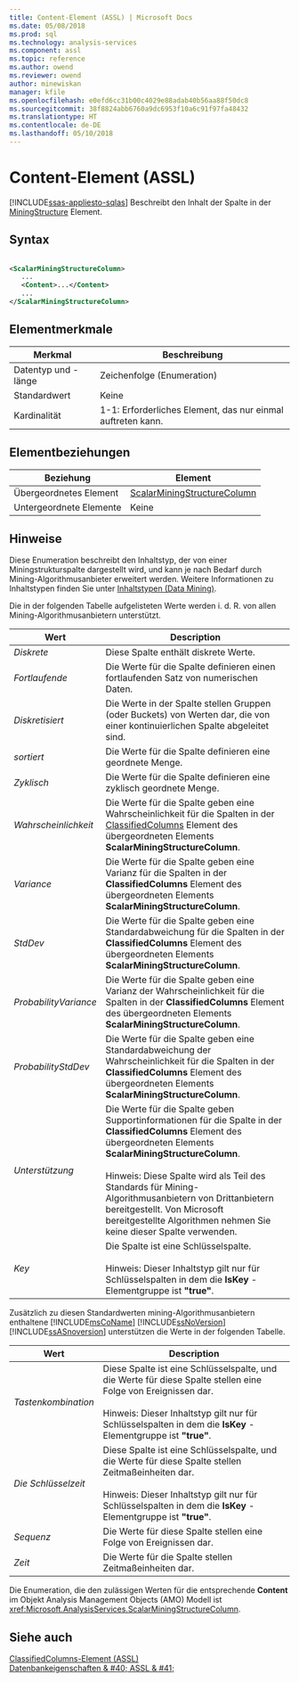 ```yaml
---
title: Content-Element (ASSL) | Microsoft Docs
ms.date: 05/08/2018
ms.prod: sql
ms.technology: analysis-services
ms.component: assl
ms.topic: reference
ms.author: owend
ms.reviewer: owend
author: minewiskan
manager: kfile
ms.openlocfilehash: e0efd6cc31b00c4029e88adab40b56aa88f50dc8
ms.sourcegitcommit: 38f8824abb6760a9dc6953f10a6c91f97fa48432
ms.translationtype: HT
ms.contentlocale: de-DE
ms.lasthandoff: 05/10/2018
---
```

# <a name="content-element-assl"></a>Content-Element (ASSL)
[!INCLUDE[ssas-appliesto-sqlas](../../../includes/ssas-appliesto-sqlas.md)]
  Beschreibt den Inhalt der Spalte in der [MiningStructure](../../../analysis-services/scripting/objects/miningstructure-element-assl.md) Element.  
  
## <a name="syntax"></a>Syntax  
  
```xml  
  
<ScalarMiningStructureColumn>  
   ...  
   <Content>...</Content>  
   ...  
</ScalarMiningStructureColumn>  
```  
  
## <a name="element-characteristics"></a>Elementmerkmale  
  
|Merkmal|Beschreibung|  
|--------------------|-----------------|  
|Datentyp und -länge|Zeichenfolge (Enumeration)|  
|Standardwert|Keine|  
|Kardinalität|1-1: Erforderliches Element, das nur einmal auftreten kann.|  
  
## <a name="element-relationships"></a>Elementbeziehungen  
  
|Beziehung|Element|  
|------------------|-------------|  
|Übergeordnetes Element|[ScalarMiningStructureColumn](../../../analysis-services/scripting/data-type/scalarminingstructurecolumn-data-type-assl.md)|  
|Untergeordnete Elemente|Keine|  
  
## <a name="remarks"></a>Hinweise  
 Diese Enumeration beschreibt den Inhaltstyp, der von einer Miningstrukturspalte dargestellt wird, und kann je nach Bedarf durch Mining-Algorithmusanbieter erweitert werden. Weitere Informationen zu Inhaltstypen finden Sie unter [Inhaltstypen &#40;Data Mining&#41;](../../../analysis-services/data-mining/content-types-data-mining.md).  
  
 Die in der folgenden Tabelle aufgelisteten Werte werden i. d. R. von allen Mining-Algorithmusanbietern unterstützt.  
  
|Wert|Description|  
|-----------|-----------------|  
|*Diskrete*|Diese Spalte enthält diskrete Werte.|  
|*Fortlaufende*|Die Werte für die Spalte definieren einen fortlaufenden Satz von numerischen Daten.|  
|*Diskretisiert*|Die Werte in der Spalte stellen Gruppen (oder Buckets) von Werten dar, die von einer kontinuierlichen Spalte abgeleitet sind.|  
|*sortiert*|Die Werte für die Spalte definieren eine geordnete Menge.|  
|*Zyklisch*|Die Werte für die Spalte definieren eine zyklisch geordnete Menge.|  
|*Wahrscheinlichkeit*|Die Werte für die Spalte geben eine Wahrscheinlichkeit für die Spalten in der [ClassifiedColumns](../../../analysis-services/scripting/collections/classifiedcolumns-element-assl.md) Element des übergeordneten Elements **ScalarMiningStructureColumn**.|  
|*Variance*|Die Werte für die Spalte geben eine Varianz für die Spalten in der **ClassifiedColumns** Element des übergeordneten Elements **ScalarMiningStructureColumn**.|  
|*StdDev*|Die Werte für die Spalte geben eine Standardabweichung für die Spalten in der **ClassifiedColumns** Element des übergeordneten Elements **ScalarMiningStructureColumn**.|  
|*ProbabilityVariance*|Die Werte für die Spalte geben eine Varianz der Wahrscheinlichkeit für die Spalten in der **ClassifiedColumns** Element des übergeordneten Elements **ScalarMiningStructureColumn**.|  
|*ProbabilityStdDev*|Die Werte für die Spalte geben eine Standardabweichung der Wahrscheinlichkeit für die Spalten in der **ClassifiedColumns** Element des übergeordneten Elements **ScalarMiningStructureColumn**.|  
|*Unterstützung*|Die Werte für die Spalte geben Supportinformationen für die Spalte in der **ClassifiedColumns** Element des übergeordneten Elements **ScalarMiningStructureColumn**.<br /><br /> Hinweis: Diese Spalte wird als Teil des Standards für Mining-Algorithmusanbietern von Drittanbietern bereitgestellt. Von Microsoft bereitgestellte Algorithmen nehmen Sie keine dieser Spalte verwenden.|  
|*Key*|Die Spalte ist eine Schlüsselspalte.<br /><br /> Hinweis: Dieser Inhaltstyp gilt nur für Schlüsselspalten in dem die **IsKey** -Elementgruppe ist **"true"**.|  
  
 Zusätzlich zu diesen Standardwerten mining-Algorithmusanbietern enthaltene [!INCLUDE[msCoName](../../../includes/msconame-md.md)] [!INCLUDE[ssNoVersion](../../../includes/ssnoversion-md.md)] [!INCLUDE[ssASnoversion](../../../includes/ssasnoversion-md.md)] unterstützen die Werte in der folgenden Tabelle.  
  
|Wert|Description|  
|-----------|-----------------|  
|*Tastenkombination*|Diese Spalte ist eine Schlüsselspalte, und die Werte für diese Spalte stellen eine Folge von Ereignissen dar.<br /><br /> Hinweis: Dieser Inhaltstyp gilt nur für Schlüsselspalten in dem die **IsKey** -Elementgruppe ist **"true"**.|  
|*Die Schlüsselzeit*|Diese Spalte ist eine Schlüsselspalte, und die Werte für diese Spalte stellen Zeitmaßeinheiten dar.<br /><br /> Hinweis: Dieser Inhaltstyp gilt nur für Schlüsselspalten in dem die **IsKey** -Elementgruppe ist **"true"**.|  
|*Sequenz*|Die Werte für diese Spalte stellen eine Folge von Ereignissen dar.|  
|*Zeit*|Die Werte für die Spalte stellen Zeitmaßeinheiten dar.|  
  
 Die Enumeration, die den zulässigen Werten für die entsprechende **Content** im Objekt Analysis Management Objects (AMO) Modell ist <xref:Microsoft.AnalysisServices.ScalarMiningStructureColumn>.  
  
## <a name="see-also"></a>Siehe auch  
 [ClassifiedColumns-Element &#40;ASSL&#41;](../../../analysis-services/scripting/collections/classifiedcolumns-element-assl.md)   
 [Datenbankeigenschaften & #40; ASSL & #41;](../../../analysis-services/scripting/properties/properties-assl.md)  
  
  
